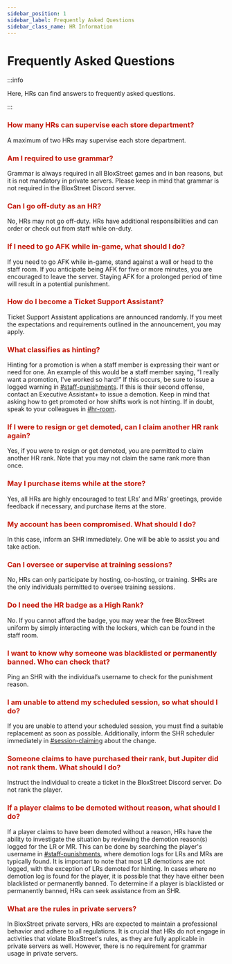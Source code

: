 ```yaml
---
sidebar_position: 1
sidebar_label: Frequently Asked Questions
sidebar_class_name: HR Information
---
```


# Frequently Asked Questions

:::info

Here, HRs can find answers to frequently asked questions.

:::

### <font color="#C21807">How many HRs can supervise each store department?</font>
A maximum of two HRs may supervise each store department.

### <font color="#C21807">Am I required to use grammar?</font>
Grammar is always required in all BloxStreet games and in ban reasons, but it is not mandatory in private servers. Please keep in mind that grammar is not required in the BloxStreet Discord server.

### <font color="#C21807">Can I go off-duty as an HR?</font>
No, HRs may not go off-duty. HRs have additional responsibilities and can order or check out from staff while on-duty.

### <font color="#C21807">If I need to go AFK while in-game, what should I do?</font>
If you need to go AFK while in-game, stand against a wall or head to the staff room. If you anticipate being AFK for five or more minutes, you are encouraged to leave the server. Staying AFK for a prolonged period of time will result in a potential punishment.

### <font color="#C21807">How do I become a Ticket Support Assistant?</font>
Ticket Support Assistant applications are announced randomly. If you meet the expectations and requirements outlined in the announcement, you may apply. 

### <font color="#C21807">What classifies as hinting?</font>
Hinting for a promotion is when a staff member is expressing their want or need for one. An example of this would be a staff member saying, "I really want a promotion, I've worked so hard!” If this occurs, be sure to issue a logged warning in [#staff-punishments](https://discord.com/channels/323081832071561216/789513615572729877). If this is their second offense, contact an Executive Assistant+ to issue a demotion. Keep in mind that asking how to get promoted or how shifts work is not hinting. If in doubt, speak to your colleagues in [#hr-room](https://discord.com/channels/323081832071561216/600727208155414546).

### <font color="#C21807">If I were to resign or get demoted, can I claim another HR rank again?</font>
Yes, if you were to resign or get demoted, you are permitted to claim another HR rank. Note that you may not claim the same rank more than once.

### <font color="#C21807">May I purchase items while at the store?</font>
Yes, all HRs are highly encouraged to test LRs’ and MRs’ greetings, provide feedback if necessary, and purchase items at the store.

### <font color="#C21807">My account has been compromised. What should I do?</font>
In this case, inform an SHR immediately. One will be able to assist you and take action. 

### <font color="#C21807">Can I oversee or supervise at training sessions?</font>
No, HRs can only participate by hosting, co-hosting, or training. SHRs are the only individuals permitted to oversee training sessions. 

### <font color="#C21807">Do I need the HR badge as a High Rank?</font>
No. If you cannot afford the badge, you may wear the free BloxStreet uniform by simply interacting with the lockers, which can be found in the staff room. 

### <font color="#C21807">I want to know why someone was blacklisted or permanently banned. Who can check that?</font>
Ping an SHR with the individual’s username to check for the punishment reason.

### <font color="#C21807">I am unable to attend my scheduled session, so what should I do?</font>
If you are unable to attend your scheduled session, you must find a suitable replacement as soon as possible. Additionally, inform the SHR scheduler immediately in [#session-claiming](https://discord.com/channels/323081832071561216/889200177536196608) about the change.

### <font color="#C21807">Someone claims to have purchased their rank, but Jupiter did not rank them. What should I do?</font>
Instruct the individual to create a ticket in the BloxStreet Discord server. Do not rank the player.

### <font color="#C21807">If a player claims to be demoted without reason, what should I do?</font>
If a player claims to have been demoted without a reason, HRs have the ability to investigate the situation by reviewing the demotion reason(s) logged for the LR or MR. This can be done by searching the player's username in [#staff-punishments](https://discord.com/channels/323081832071561216/789513615572729877), where demotion logs for LRs and MRs are typically found. It is important to note that most LR demotions are not logged, with the exception of LRs demoted for hinting. In cases where no demotion log is found for the player, it is possible that they have either been blacklisted or permanently banned. To determine if a player is 
blacklisted or permanently banned, HRs can seek assistance from an SHR.

### <font color="#C21807">What are the rules in private servers?</font>
In BloxStreet private servers, HRs are expected to maintain a professional behavior and adhere to all regulations. It is crucial that HRs do not engage in activities that violate BloxStreet's rules, as they are fully applicable in private servers as well. However, there is no requirement for grammar usage in private servers. 
